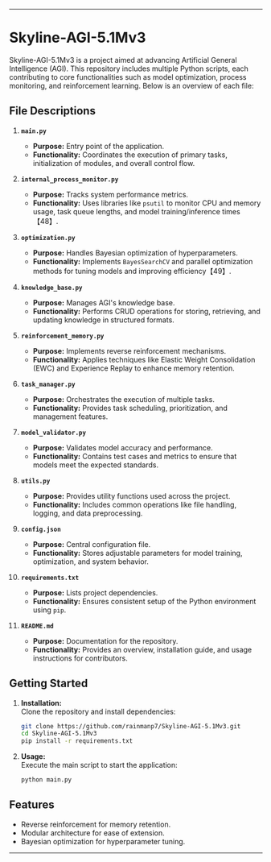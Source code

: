 
---

# Skyline-AGI-5.1Mv3

Skyline-AGI-5.1Mv3 is a project aimed at advancing Artificial General Intelligence (AGI). This repository includes multiple Python scripts, each contributing to core functionalities such as model optimization, process monitoring, and reinforcement learning. Below is an overview of each file:

## **File Descriptions**

1. **`main.py`**  
   - **Purpose:** Entry point of the application.
   - **Functionality:** Coordinates the execution of primary tasks, initialization of modules, and overall control flow.

2. **`internal_process_monitor.py`**  
   - **Purpose:** Tracks system performance metrics.  
   - **Functionality:** Uses libraries like `psutil` to monitor CPU and memory usage, task queue lengths, and model training/inference times【48】.

3. **`optimization.py`**  
   - **Purpose:** Handles Bayesian optimization of hyperparameters.  
   - **Functionality:** Implements `BayesSearchCV` and parallel optimization methods for tuning models and improving efficiency【49】.

4. **`knowledge_base.py`**  
   - **Purpose:** Manages AGI's knowledge base.  
   - **Functionality:** Performs CRUD operations for storing, retrieving, and updating knowledge in structured formats.

5. **`reinforcement_memory.py`**  
   - **Purpose:** Implements reverse reinforcement mechanisms.  
   - **Functionality:** Applies techniques like Elastic Weight Consolidation (EWC) and Experience Replay to enhance memory retention.

6. **`task_manager.py`**  
   - **Purpose:** Orchestrates the execution of multiple tasks.  
   - **Functionality:** Provides task scheduling, prioritization, and management features.

7. **`model_validator.py`**  
   - **Purpose:** Validates model accuracy and performance.  
   - **Functionality:** Contains test cases and metrics to ensure that models meet the expected standards.

8. **`utils.py`**  
   - **Purpose:** Provides utility functions used across the project.  
   - **Functionality:** Includes common operations like file handling, logging, and data preprocessing.

9. **`config.json`**  
   - **Purpose:** Central configuration file.  
   - **Functionality:** Stores adjustable parameters for model training, optimization, and system behavior.

10. **`requirements.txt`**  
    - **Purpose:** Lists project dependencies.  
    - **Functionality:** Ensures consistent setup of the Python environment using `pip`.

11. **`README.md`**  
    - **Purpose:** Documentation for the repository.  
    - **Functionality:** Provides an overview, installation guide, and usage instructions for contributors.

## **Getting Started**

1. **Installation:**  
   Clone the repository and install dependencies:  
   ```bash
   git clone https://github.com/rainmanp7/Skyline-AGI-5.1Mv3.git
   cd Skyline-AGI-5.1Mv3
   pip install -r requirements.txt
   ```

2. **Usage:**  
   Execute the main script to start the application:  
   ```bash
   python main.py
   ```

## **Features**

- Reverse reinforcement for memory retention.  
- Modular architecture for ease of extension.  
- Bayesian optimization for hyperparameter tuning.

---
